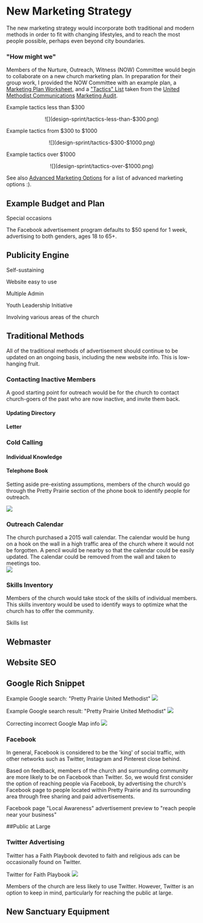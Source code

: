 # New Marketing Strategy

The new marketing strategy would incorporate both traditional and modern methods in order to fit with changing lifestyles, and to reach the most people possible, perhaps even beyond city boundaries. 

### "How might we"

Members of the Nurture, Outreach, Witness (NOW) Committee would begin to collaborate on a new church marketing plan. In preparation for their group work, I provided the NOW Committee with an example plan, a [Marketing Plan Worksheet](http://s3.amazonaws.com/Website_Properties_UGC/market-your-church/documents/UMCOM_YOUR_MARKETING_PLAN_WORKSHEET.PDF), and a ["Tactics" List](http://s3.amazonaws.com/Website_Properties_UGC/market-your-church/documents/STEP_4_IMPLEMENTATION_HOMEWORK.PDF) taken from the [United Methodist Communications](http://www.umcom.org) [Marketing Audit](http://www.umcom.org/learn/market-your-church-getting-started).

Example tactics less than $300
<center>
![](design-sprint/tactics-less-than-$300.png)
</center>

Example tactics from $300 to $1000
<center>
![](design-sprint/tactics-$300-$1000.png)
</center>

Example tactics over $1000
<center>
![](design-sprint/tactics-over-$1000.png)
</center>

See also [Advanced Marketing Options](advanced_marketing_options.md) for a list of advanced marketing options :).

## Example Budget and Plan

Special occasions

The Facebook advertisement program defaults to $50 spend for 1 week, advertising to both genders, ages 18 to 65+.

## Publicity Engine

Self-sustaining

Website easy to use

Multiple Admin

Youth Leadership Initiative

Involving various areas of the church

## Traditional Methods

All of the traditional methods of advertisement should continue to be updated on an ongoing basis, including the new website info. This is low-hanging fruit. 

### Contacting Inactive Members

A good starting point for outreach would be for the church to contact church-goers of the past who are now inactive, and invite them back. 

#### Updating Directory

#### Letter

### Cold Calling

#### Individual Knowledge

#### Telephone Book

Setting aside pre-existing assumptions, members of the church would go through the Pretty Prairie section of the phone book to identify people for outreach. 

![](new-marketing-strategy/telephone-book.jpg)

### Outreach Calendar

The church purchased a 2015 wall calendar. The calendar would be hung on a hook on the wall in a high traffic area of the church where it would not be forgotten. A pencil would be nearby so that the calendar could be easily updated. The calendar could be removed from the wall and taken to meetings too.  
![](new-marketing-strategy/outreach-calendar.JPG)

### Skills Inventory

Members of the church would take stock of the skills of individual members. This skills inventory would be used to identify ways to optimize what the church has to offer the community. 

Skills list

## Webmaster

## Website SEO

## Google Rich Snippet
Example Google search: "Pretty Prairie United Methodist"
![](new-marketing-strategy/google-search-pretty-prairie-united.jpg)

Example Google search result: "Pretty Prairie United Methodist"
![](new-marketing-strategy/google-search-pretty-prairie-united-methodist.jpg)

Correcting incorrect Google Map info
![](new-marketing-strategy/google-pretty-prairie-united-methodist-church-report-a-problem.png)

### Facebook 

In general, Facebook is considered to be the 'king' of social traffic, with other networks such as Twitter, Instagram and Pinterest close behind.

Based on feedback, members of the church and surrounding community are more likely to be on Facebook than Twitter. So, we would first consider the option of reaching people via Facebook, by advertising the church's Facebook page to people located within Pretty Prairie and its surrounding area through free sharing and paid advertisements.

Facebook page "Local Awareness" advertisement preview to "reach people near your business" 

##Public at Large

### Twitter Advertising

Twitter has a Faith Playbook devoted to faith and religious ads can be occasionally found on Twitter. 

Twitter for Faith Playbook
![](new-marketing-strategy/twitter-for-faith-playbook.png)

Members of the church are less likely to use Twitter. However, Twitter is an option to keep in mind, particularly for reaching the public at large. 

## New Sanctuary Equipment



